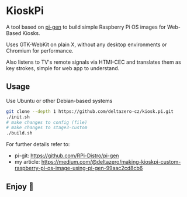 # KioskPi

A tool based on [pi-gen](https://github.com/RPi-Distro/pi-gen)
to build simple Raspberry Pi OS images for Web-Based Kiosks.

Uses GTK-WebKit on plain X, without any desktop environments or Chromium for performance.

Also listens to TV's remote signals via HTMI-CEC and translates them as key strokes, simple for web app to understand.

## Usage

Use Ubuntu or other Debian-based systems

```bash
git clone --depth 1 https://github.com/deltazero-cz/kiosk.pi.git
./init.sh
# make changes to config (file)
# make changes to stage3-custom
./build.sh
```

For further details refer to:
- pi-git: https://github.com/RPi-Distro/pi-gen
- my article: https://medium.com/@deltazero/making-kioskpi-custom-raspberry-pi-os-image-using-pi-gen-99aac2cd8cb6

## Enjoy 🥂
